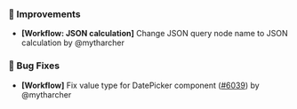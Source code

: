 ### 🚀 Improvements

- **[Workflow: JSON calculation]** Change JSON query node name to JSON calculation by @mytharcher

### 🐛 Bug Fixes

- **[Workflow]** Fix value type for DatePicker component ([#6039](https://github.com/nocobase/nocobase/pull/6039)) by @mytharcher

